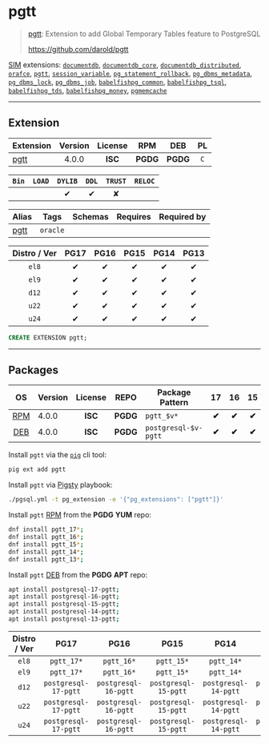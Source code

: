# pgtt


> [pgtt](https://github.com/darold/pgtt): Extension to add Global Temporary Tables feature to PostgreSQL
>
> https://github.com/darold/pgtt





[SIM](/sim) extensions: [`documentdb`](/documentdb), [`documentdb_core`](/documentdb_core), [`documentdb_distributed`](/documentdb_distributed), [`orafce`](/orafce), [`pgtt`](/pgtt), [`session_variable`](/session_variable), [`pg_statement_rollback`](/pg_statement_rollback), [`pg_dbms_metadata`](/pg_dbms_metadata), [`pg_dbms_lock`](/pg_dbms_lock), [`pg_dbms_job`](/pg_dbms_job), [`babelfishpg_common`](/babelfishpg_common), [`babelfishpg_tsql`](/babelfishpg_tsql), [`babelfishpg_tds`](/babelfishpg_tds), [`babelfishpg_money`](/babelfishpg_money), [`pgmemcache`](/pgmemcache)


-------
## Extension


| Extension | Version | License | RPM | DEB | PL |
|-----------|:-------:|:-------:|:---:|:---:|:--:|
| [pgtt](https://github.com/darold/pgtt) | 4.0.0 | **<span class="tcblue">ISC</span>** | **<span class="tccyan">PGDG</span>** | **<span class="tccyan">PGDG</span>** | `C` |



| `Bin` | `LOAD` | `DYLIB` | `DDL` | `TRUST` | `RELOC` |
|:-----:|:------:|:-------:|:-----:|:-------:|:-------:|
|  |  | <span class="tcblue">✔</span> | <span class="tcblue">✔</span> | <span class="tcwarn">✘</span> |  |



| Alias | Tags | Schemas | Requires | Required by |
|-------|------|---------|----------|-------------|
| [pgtt](/pgtt) | `oracle` |  |  |  |



| Distro / Ver | PG17 | PG16 | PG15 | PG14 | PG13 |
|:------------:|:----:|:----:|:----:|:----:|:----:|
| `el8` | <span class="tcblue">✔</span> | <span class="tcblue">✔</span> | <span class="tcblue">✔</span> | <span class="tcblue">✔</span> | <span class="tcblue">✔</span> |
| `el9` | <span class="tcblue">✔</span> | <span class="tcblue">✔</span> | <span class="tcblue">✔</span> | <span class="tcblue">✔</span> | <span class="tcblue">✔</span> |
| `d12` | <span class="tcblue">✔</span> | <span class="tcblue">✔</span> | <span class="tcblue">✔</span> | <span class="tcblue">✔</span> | <span class="tcblue">✔</span> |
| `u22` | <span class="tcblue">✔</span> | <span class="tcblue">✔</span> | <span class="tcblue">✔</span> | <span class="tcblue">✔</span> | <span class="tcblue">✔</span> |
| `u24` | <span class="tcblue">✔</span> | <span class="tcblue">✔</span> | <span class="tcblue">✔</span> | <span class="tcblue">✔</span> | <span class="tcblue">✔</span> |





```sql
CREATE EXTENSION pgtt;
```

-----------


## Packages


| OS | Version | License | REPO | Package Pattern | 17 | 16 | 15 | 14 | 13 | Dependency |
|:--:|---------|:-------:|:----:|-----------------|:--:|:--:|:--:|:--:|:--:|------------|
| [RPM](/rpm) | 4.0.0 | **<span class="tcblue">ISC</span>** | **<span class="tccyan">PGDG</span>** | `pgtt_$v*` | **<span class="tccyan">✔</span>** | **<span class="tccyan">✔</span>** | **<span class="tccyan">✔</span>** | **<span class="tccyan">✔</span>** | **<span class="tccyan">✔</span>** |  |
| [DEB](/deb) | 4.0.0 | **<span class="tcblue">ISC</span>** | **<span class="tccyan">PGDG</span>** | `postgresql-$v-pgtt` | **<span class="tccyan">✔</span>** | **<span class="tccyan">✔</span>** | **<span class="tccyan">✔</span>** | **<span class="tccyan">✔</span>** | **<span class="tccyan">✔</span>** |  |



Install `pgtt` via the [`pig`](https://github.com/pgsty/pig) cli tool:

```bash
pig ext add pgtt
```


Install `pgtt` via [Pigsty](https://pigsty.io/docs/pgext/usage/install/) playbook:

```bash
./pgsql.yml -t pg_extension -e '{"pg_extensions": ["pgtt"]}'
```


Install `pgtt` [RPM](/rpm) from the **<span class="tccyan">PGDG</span>** **YUM** repo:

```bash
dnf install pgtt_17*;
dnf install pgtt_16*;
dnf install pgtt_15*;
dnf install pgtt_14*;
dnf install pgtt_13*;
```


Install `pgtt` [DEB](/deb) from the **<span class="tccyan">PGDG</span>** **APT** repo:

```bash
apt install postgresql-17-pgtt;
apt install postgresql-16-pgtt;
apt install postgresql-15-pgtt;
apt install postgresql-14-pgtt;
apt install postgresql-13-pgtt;
```




| Distro / Ver | PG17 | PG16 | PG15 | PG14 | PG13 |
|:------------:|:----:|:----:|:----:|:----:|:----:|
| `el8` | `pgtt_17*` | `pgtt_16*` | `pgtt_15*` | `pgtt_14*` | `pgtt_13*` |
| `el9` | `pgtt_17*` | `pgtt_16*` | `pgtt_15*` | `pgtt_14*` | `pgtt_13*` |
| `d12` | `postgresql-17-pgtt` | `postgresql-16-pgtt` | `postgresql-15-pgtt` | `postgresql-14-pgtt` | `postgresql-13-pgtt` |
| `u22` | `postgresql-17-pgtt` | `postgresql-16-pgtt` | `postgresql-15-pgtt` | `postgresql-14-pgtt` | `postgresql-13-pgtt` |
| `u24` | `postgresql-17-pgtt` | `postgresql-16-pgtt` | `postgresql-15-pgtt` | `postgresql-14-pgtt` | `postgresql-13-pgtt` |





